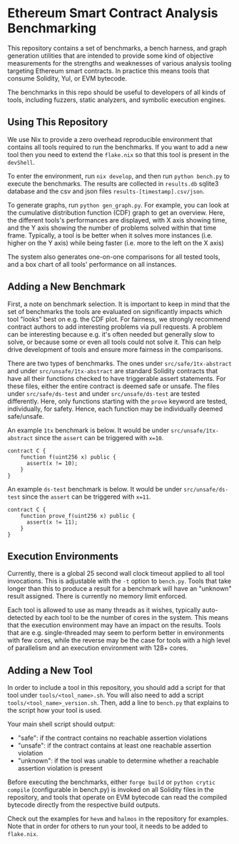 # Ethereum Smart Contract Analysis Benchmarking

This repository contains a set of benchmarks, a bench harness, and graph
generation utilities that are intended to provide some kind of objective
measurements for the strengths and weaknesses of various analysis
tooling targeting Ethereum smart contracts. In practice this means tools that
consume Solidity, Yul, or EVM bytecode.

The benchmarks in this repo should be useful to developers of all kinds of
tools, including fuzzers, static analyzers, and symbolic execution engines.


## Using This Repository

We use Nix to provide a zero overhead reproducible environment that contains
all tools required to run the benchmarks. If you want to add a new tool then
you need to extend the `flake.nix` so that this tool is present in the
`devShell`.

To enter the environment, run `nix develop`, and then run `python bench.py` to
execute the benchmarks. The results are collected in `results.db` sqlite3
database and the csv and json files `results-[timestamp].csv/json`.

To generate graphs, run `python gen_graph.py`.  For example, you can
look at the cumulative distribution function (CDF) graph to get an overview.
Here, the different tools's performances are displayed, with X axis showing
time, and the Y axis showing the number of problems solved within that time
frame. Typically, a tool is be better when it solves more instances (i.e.
higher on the Y axis) while being faster (i.e. more to the left on the X axis)

The system also generates one-on-one comparisons for all tested tools, and
a box chart of all tools' performance on all instances.

## Adding a New Benchmark

First, a note on benchmark selection. It is important to keep in mind that the
set of benchmarks the tools are evaluated on significantly impacts which tool
"looks" best on e.g. the CDF plot. For fairness, we strongly recommend contract
authors to add interesting problems via pull requests. A problem can be
interesting because e.g. it's often needed but generally slow to solve, or
because some or even all tools could not solve it. This can help drive
development of tools and ensure more fairness in the comparisons.

There are two types of benchmarks. The ones under `src/safe/1tx-abstract` and
under `src/unsafe/1tx-abstract` are standard Solidity contracts that have all
their functions checked to have triggerable assert statements. For these files,
either the entire contract is deemed safe or unsafe. The files under
`src/safe/ds-test` and under `src/unsafe/ds-test` are tested differently. Here,
only functions starting with the `prove` keyword are tested, individually,
for safety. Hence, each function may be individually deemed safe/unsafe.

An example `1tx` benchmark is below. It would be under
`src/unsafe/1tx-abstract` since the `assert` can be triggered with `x=10`. 

```sol
contract C {
    function f(uint256 x) public {
      assert(x != 10);
    }
}
```


An example `ds-test` benchmark is below. It would be under
`src/unsafe/ds-test` since the `assert` can be triggered with `x=11`.

```sol
contract C {
    function prove_f(uint256 x) public {
      assert(x != 11);
    }
}
```

## Execution Environments

Currently, there is a global 25 second wall clock timeout applied to all tool
invocations. This is adjustable with the `-t` option to `bench.py`. Tools that
take longer than this to produce a result for a benchmark will have an
"unknown" result assigned. There is currently no memory limit enforced.

Each tool is allowed to use as many threads as it wishes, typically
auto-detected by each tool to be the number of cores in the system. This means
that the execution environment may have an impact on the results. Tools that
are e.g. single-threaded may seem to perform better in environments with few
cores, while the reverse may be the case for tools with a high level of
parallelism and an execution environment with 128+ cores.

## Adding a New Tool

In order to include a tool in this repository, you should add a script for that
tool under `tools/<tool_name>.sh`. You will also need to add a script
`tools/<tool_name>_version.sh`. Then, add a line to `bench.py` that explains to
the script how your tool is used.

Your main shell script should output:

- "safe": if the contract contains no reachable assertion violations
- "unsafe": if the contract contains at least one reachable assertion violation
- "unknown": if the tool was unable to determine whether a reachable assertion violation is present

Before executing the benchmarks, either `forge build` or `python crytic compile`
(configurable in bench.py) is invoked on all Solidity files in the repository,
and tools that operate on EVM bytecode can read the compiled bytecode directly
from the respective build outputs.

Check out the examples for `hevm` and `halmos` in the repository for examples.
Note that in order for others to run your tool, it
needs to be added to `flake.nix`.
